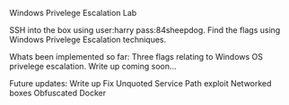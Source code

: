 Windows Privelege Escalation Lab

SSH into the box using user:harry pass:84sheepdog. Find the flags using Windows Privelege Escalation techniques. 


Whats been implemented so far:
Three flags relating to Windows OS privelege escalation. Write up coming soon...

Future updates:
Write up
Fix Unquoted Service Path exploit
Networked boxes
Obfuscated Docker


